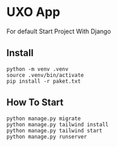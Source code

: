 # UXO App

For default Start Project With Django 

## Install 
```
python -m venv .venv
source .venv/bin/activate
pip install -r paket.txt
```

## How To Start

```
python manage.py migrate
python manage.py tailwind install
python manage.py tailwind start
python manage.py runserver
```
